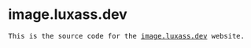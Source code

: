 # image.luxass.dev

<samp>
  This is the source code for the <a href="https://image.luxass.dev">image.luxass.dev</a> website.
</samp>
